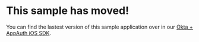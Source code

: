 # This sample has moved!
You can find the lastest version of this sample application over in our [Okta + AppAuth iOS SDK](https://github.com/okta/okta-sdk-appauth-ios).